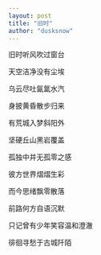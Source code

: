 ```yaml
---
layout: post
title: "旧时"
author: "dusksnow"
---
```


旧时听风吹过窗台

天空洁净没有尘埃

乌云尽吐氤氲水汽

身披黄昏散步归来

有荒城入梦斜阳外

坚硬丘山黑岩覆盖

孤独中并无孤零之感

彼方世界熠熠生彩

而今思绪飘零散落

前路何方自语沉默

只记曾有少年笑容温和澄澈

徘徊寻愁于古城阡陌